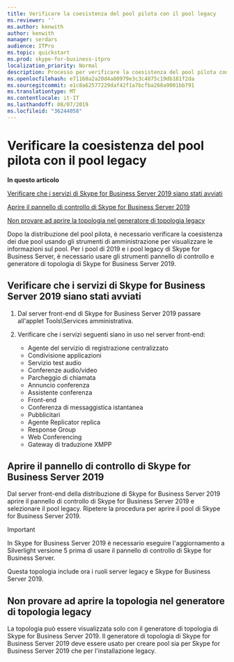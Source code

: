 ```yaml
---
title: Verificare la coesistenza del pool pilota con il pool legacy
ms.reviewer: ''
ms.author: kenwith
author: kenwith
manager: serdars
audience: ITPro
ms.topic: quickstart
ms.prod: skype-for-business-itpro
localization_priority: Normal
description: Processo per verificare la coesistenza del pool pilota con il pool legacy.
ms.openlocfilehash: e71160a2a20d4a80979e3c3c4875c19db181f2da
ms.sourcegitcommit: e1c8a62577229daf42f1a7bcfba268a9001bb791
ms.translationtype: MT
ms.contentlocale: it-IT
ms.lasthandoff: 08/07/2019
ms.locfileid: "36244058"
---
```

# <a name="verify-pilot-pool-coexistence-with-legacy-pool"></a>Verificare la coesistenza del pool pilota con il pool legacy

 **In questo articolo**
  
[Verificare che i servizi di Skype for Business Server 2019 siano stati avviati](#sectionSection0)
  
[Aprire il pannello di controllo di Skype for Business Server 2019](#sectionSection1)
  
[Non provare ad aprire la topologia nel generatore di topologia legacy](#sectionSection2)
  
Dopo la distribuzione del pool pilota, è necessario verificare la coesistenza dei due pool usando gli strumenti di amministrazione per visualizzare le informazioni sul pool. Per i pool di 2019 e i pool legacy di Skype for Business Server, è necessario usare gli strumenti pannello di controllo e generatore di topologia di Skype for Business Server 2019. 
  
## <a name="verify-that-skype-for-business-server-2019-services-have-started"></a>Verificare che i servizi di Skype for Business Server 2019 siano stati avviati
<a name="sectionSection0"> </a>

1. Dal server front-end di Skype for Business Server 2019 passare all'applet Tools\Services amministrativa.
    
2. Verificare che i servizi seguenti siano in uso nel server front-end:

    - Agente del servizio di registrazione centralizzato
    - Condivisione applicazioni
    - Servizio test audio
    - Conferenze audio/video
    - Parcheggio di chiamata
    - Annuncio conferenza
    - Assistente conferenza
    - Front-end
    - Conferenza di messaggistica istantanea
    - Pubblicitari
    - Agente Replicator replica
    - Response Group
    - Web Conferencing
    - Gateway di traduzione XMPP

  
## <a name="open-the-skype-for-business-server-2019-control-panel"></a>Aprire il pannello di controllo di Skype for Business Server 2019
<a name="sectionSection1"> </a>

Dal server front-end della distribuzione di Skype for Business Server 2019 aprire il pannello di controllo di Skype for Business Server 2019 e selezionare il pool legacy. Ripetere la procedura per aprire il pool di Skype for Business Server 2019.
  
> [!IMPORTANT]
> In Skype for Business Server 2019 è necessario eseguire l'aggiornamento a Silverlight versione 5 prima di usare il pannello di controllo di Skype for Business Server. 
  
Questa topologia include ora i ruoli server legacy e Skype for Business Server 2019. 

  
## <a name="dont-attempt-to-open-the-topology-in-the-legacy-topology-builder"></a>Non provare ad aprire la topologia nel generatore di topologia legacy
<a name="sectionSection2"> </a>

La topologia può essere visualizzata solo con il generatore di topologia di Skype for Business Server 2019. Il generatore di topologia di Skype for Business Server 2019 deve essere usato per creare pool sia per Skype for Business Server 2019 che per l'installazione legacy.

  

